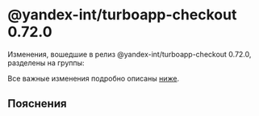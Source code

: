 # @yandex-int/turboapp-checkout 0.72.0

<!-- ЧЕЛОВЕЧЕСКОЕ ВСТУПЛЕНИЕ -->

Изменения, вошедшие в релиз @yandex-int/turboapp-checkout 0.72.0, разделены на группы:

Все важные изменения подробно описаны [ниже](#Пояснения).

## Пояснения

